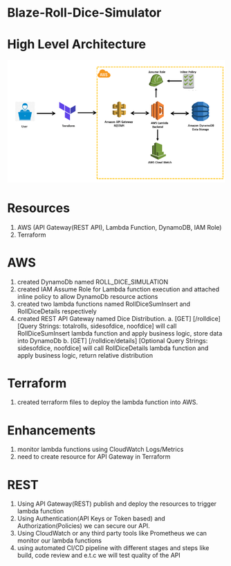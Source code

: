 # Blaze-Roll-Dice-Simulator

# High Level Architecture
![High Level Architecture Image](high_level_architecture.png)

# Resources
1. AWS (API Gateway(REST API), Lambda Function, DynamoDB, IAM Role)
2. Terraform

# AWS
1. created DynamoDb named ROLL_DICE_SIMULATION
2. created IAM Assume Role for Lambda function execution and attached inline policy to allow DynamoDb resource actions
3. created two lambda functions named RollDiceSumInsert and RollDiceDetails respectively
4. created REST API Gateway named Dice Distribution.
    a. [GET] [/rolldice] [Query Strings: totalrolls, sidesofdice, noofdice] will call RollDiceSumInsert lambda function
       and apply business logic, store data into DynamoDb
    b. [GET] [/rolldice/details] [Optional Query Strings: sidesofdice, noofdice] will call RollDiceDetails lambda function
       and apply business logic, return relative distribution

# Terraform
1. created terraform files to deploy the lambda function into AWS.

# Enhancements
1. monitor lambda functions using CloudWatch Logs/Metrics
2. need to create resource for API Gateway in Terraform

# REST
1. Using API Gateway(REST) publish and deploy the resources to trigger lambda function
2. Using Authentication(API Keys or Token based) and Authorization(Policies) we can secure our API.
3. Using CloudWatch or any third party tools like Prometheus we can monitor our lambda functions
4. using automated CI/CD pipeline with different stages and steps like build, code review and e.t.c we will test quality of the API  